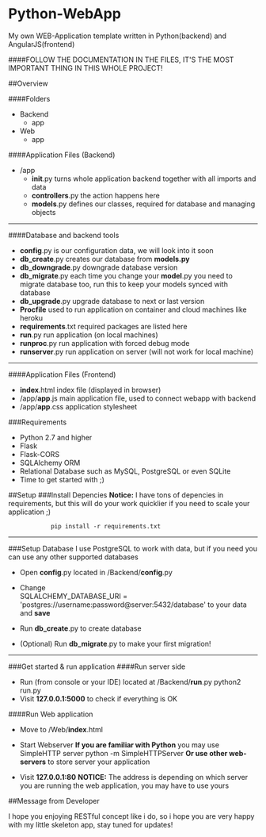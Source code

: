 # Python-WebApp
My own WEB-Application template written in Python(backend) and AngularJS(frontend)

####FOLLOW THE DOCUMENTATION IN THE FILES, IT'S THE MOST IMPORTANT THING IN THIS WHOLE PROJECT!

##Overview
    
####Folders
- Backend
    - app
- Web
    - app

####Application Files (Backend)

- /app
    - __init__.py turns whole application backend together with all imports and data
    - __controllers__.py the action happens here
    - __models__.py defines our classes, required for database and managing objects
    
---
####Database and backend tools
- __config__.py is our configuration data, we will look into it soon
- __db_create__.py creates our database from __models.py__
- __db_downgrade__.py downgrade database version
- __db_migrate__.py each time you change your __model__.py you need to migrate database too, run this to keep your models synced with database
- __db_upgrade__.py upgrade database to next or last version
- __Procfile__ used to run application on container and cloud machines like heroku
- __requirements__.txt required packages are listed here
- __run__.py run application (on local machines)
- __runproc__.py run application with forced debug mode
- __runserver__.py run application on server (will not work for local machine)

---
####Application Files (Frontend)
- __index__.html index file (displayed in browser)
- /app/__app__.js main application file, used to connect webapp with backend
- /app/__app__.css application stylesheet

###Requirements
- Python 2.7 and higher
- Flask
- Flask-CORS
- SQLAlchemy ORM
- Relational Database such as MySQL, PostgreSQL or even SQLite
- Time to get started with ;)

##Setup
###Install Depencies
__Notice:__ I have tons of depencies in requirements, but this will do your work quicklier if you need to scale your application ;)

                pip install -r requirements.txt
---                
###Setup Database
I use PostgreSQL to work with data, but if you need you can use any other supported databases

- Open __config__.py located in /Backend/__config__.py
                
- Change      
                SQLALCHEMY_DATABASE_URI = 'postgres://username:password@server:5432/database'
to your data and __save__

- Run __db_create__.py to create database
- (Optional) Run __db_migrate__.py to make your first migration!

---

###Get started & run application
####Run server side
- Run (from console or your IDE) located at /Backend/__run__.py
                python2 run.py
- Visit __127.0.0.1:5000__ to check if everything is OK

####Run Web application
- Move to /Web/__index__.html
- Start Webserver
__If you are familiar with Python__ you may use SimpleHTTP server
                python -m SimpleHTTPServer
__Or use other web-servers__ to store server your application

- Visit __127.0.0.1:80__ __NOTICE:__ The address is depending on which server you are running the web application, you may have to use yours

##Message from Developer

I hope you enjoying RESTful concept like i do, so i hope you are very happy with my little skeleton app, stay tuned for updates!